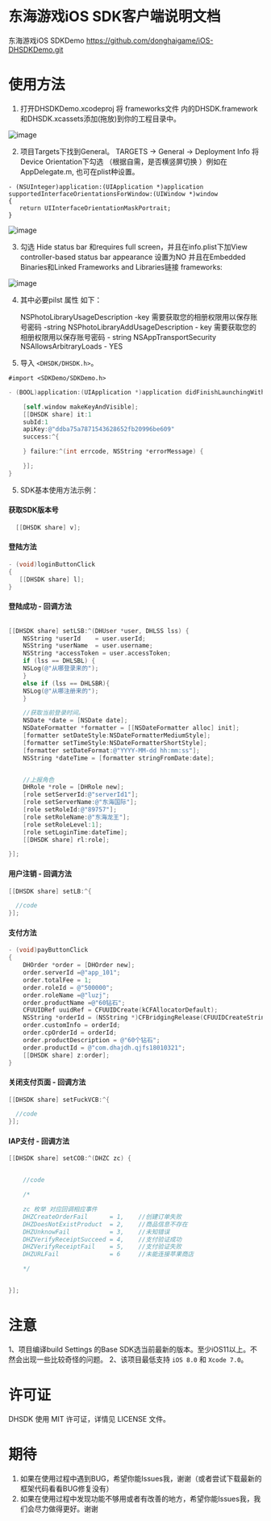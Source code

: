 # 东海游戏iOS SDK客户端说明文档
东海游戏iOS SDKDemo  https://github.com/donghaigame/iOS-DHSDKDemo.git



使用方法
==============

1. 打开DHSDKDemo.xcodeproj  将 frameworks文件 内的DHSDK.framework和DHSDK.xcassets添加(拖放)到你的工程目录中。

![image](https://github.com/donghaigame/iOS-DHSDKDem/raw/master/Snapshots/FrameworkMaster.png)

2. 项目Targets下找到General。
TARGETS -> General -> Deployment Info 将  Device Orientation下勾选 （根据自需，是否横竖屏切换 ）例如在AppDelegate.m, 也可在plist种设置。
```
- (NSUInteger)application:(UIApplication *)application supportedInterfaceOrientationsForWindow:(UIWindow *)window
{
   return UIInterfaceOrientationMaskPortrait;
}
```
![image](https://github.com/donghaigame/iOS-DHSDKDem/raw/master/Snapshots/FrameworkSeleted.png)

3. 勾选 Hide status bar 和requires full screen，并且在info.plist下加View controller-based status bar appearance 设置为NO
并且在Embedded Binaries和Linked Frameworks and Libraries链接 frameworks:

![image](https://github.com/donghaigame/iOS-DHSDKDem/raw/master/Snapshots/FrameworkAddSouse.png)

4. 其中必要pilst 属性 如下：

    NSPhotoLibraryUsageDescription -key
    需要获取您的相册权限用以保存账号密码 -string
    NSPhotoLibraryAddUsageDescription - key
    需要获取您的相册权限用以保存账号密码 - string
    NSAppTransportSecurity
        NSAllowsArbitraryLoads - YES

4. 导入 `<DHSDK/DHSDK.h>`。
```
#import <SDKDemo/SDKDemo.h>
```

```objective-c
- (BOOL)application:(UIApplication *)application didFinishLaunchingWithOptions:(NSDictionary *)launchOptions {

    [self.window makeKeyAndVisible];
    [[DHSDK share] it:1
    subId:1
    apiKey:@"ddba75a7871543628652fb20996be609"
    success:^{

    } failure:^(int errcode, NSString *errorMessage) {

    }];
}
```

5. SDK基本使用方法示例：

#### 获取SDK版本号

```objective-c
  [[DHSDK share] v];
```

#### 登陆方法

```objective-c
- (void)loginButtonClick
{
   [[DHSDK share] l];
}
```

#### 登陆成功 - 回调方法

```objective-c

[[DHSDK share] setLSB:^(DHUser *user, DHLSS lss) {
    NSString *userId    = user.userId;
    NSString *userName  = user.username;
    NSString *accessToken = user.accessToken;
    if (lss == DHLSBL) {
    NSLog(@"从哪登录来的");
    }
    else if (lss == DHLSBR){
    NSLog(@"从哪注册来的");
    }

    //获取当前登录时间。
    NSDate *date = [NSDate date];
    NSDateFormatter *formatter = [[NSDateFormatter alloc] init];
    [formatter setDateStyle:NSDateFormatterMediumStyle];
    [formatter setTimeStyle:NSDateFormatterShortStyle];
    [formatter setDateFormat:@"YYYY-MM-dd hh:mm:ss"];
    NSString *dateTime = [formatter stringFromDate:date];


    //上报角色
    DHRole *role = [DHRole new];
    [role setServerId:@"serverId1"];
    [role setServerName:@"东海国际"];
    [role setRoleId:@"89757"];
    [role setRoleName:@"东海龙王"];
    [role setRoleLevel:1];
    [role setLoginTime:dateTime];
    [[DHSDK share] rl:role];

}];

```

#### 用户注销 - 回调方法

```objective-c
[[DHSDK share] setLB:^{

  //code
}];
```

#### 支付方法 

```objective-c
- (void)payButtonClick
{
    DHOrder *order = [DHOrder new];
    order.serverId =@"app_101";
    order.totalFee = 1;
    order.roleId = @"500000";
    order.roleName =@"luzj";
    order.productName =@"60钻石";
    CFUUIDRef uuidRef = CFUUIDCreate(kCFAllocatorDefault);
    NSString *orderId = (NSString *)CFBridgingRelease(CFUUIDCreateString(kCFAllocatorDefault, uuidRef));
    order.customInfo = orderId;
    order.cpOrderId = orderId;
    order.productDescription = @"60个钻石";
    order.productId = @"com.dhajdh.qjfs18010321";
    [[DHSDK share] z:order];
}
```

####  关闭支付页面 - 回调方法

```objective-c
[[DHSDK share] setFuckVCB:^{

  //code
}];
```

#### IAP支付 - 回调方法
```objective-c
[[DHSDK share] setCOB:^(DHZC zc) {


    //code

    /*

    zc 枚举 对应回调相应事件
    DHZCreateOrderFail      = 1,    //创建订单失败
    DHZDoesNotExistProduct  = 2,    //商品信息不存在
    DHZUnknowFail           = 3,    //未知错误
    DHZVerifyReceiptSucceed = 4,    //支付验证成功
    DHZVerifyReceiptFail    = 5,    //支付验证失败
    DHZURLFail              = 6     //未能连接苹果商店 

    */


}];
```

注意
==============
1、项目编译build Settings 的Base SDK选当前最新的版本。至少iOS11以上。不然会出现一些比较奇怪的问题。
2、该项目最低支持 `iOS 8.0` 和 `Xcode 7.0`。


许可证
==============
DHSDK 使用 MIT 许可证，详情见 LICENSE 文件。


期待
==============
<ol>
<li>如果在使用过程中遇到BUG，希望你能Issues我，谢谢（或者尝试下载最新的框架代码看看BUG修复没有）
</li>
<li>如果在使用过程中发现功能不够用或者有改善的地方，希望你能Issues我，我们会尽力做得更好。谢谢
</li>
</ol>





